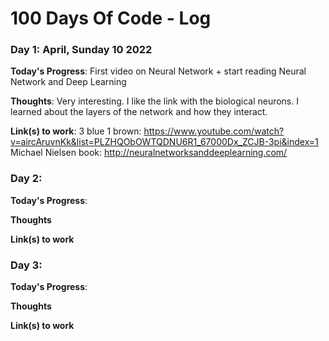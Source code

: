 # 100 Days Of Code - Log


### Day 1: April, Sunday 10 2022


**Today's Progress**: First video on Neural Network + start reading Neural Network and Deep Learning

**Thoughts**: Very interesting. I like the link with the biological neurons. I learned about the layers of the network and how they interact.


**Link(s) to work**: 3 blue 1 brown: https://www.youtube.com/watch?v=aircAruvnKk&list=PLZHQObOWTQDNU6R1_67000Dx_ZCJB-3pi&index=1
Michael Nielsen book: http://neuralnetworksanddeeplearning.com/


### Day 2: 
**Today's Progress**: 

**Thoughts** 

**Link(s) to work**


### Day 3: 
**Today's Progress**: 

**Thoughts** 

**Link(s) to work**

